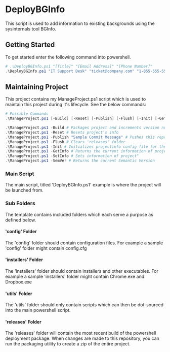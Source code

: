 # DeployBGInfo

This script is used to add information to existing backgrounds using the sysinternals tool BGInfo. 

## Getting Started

To get started enter the following command into powershell.

```powershell
# .\DeployBGInfo.ps1 "[Title]" "[Email Address]" "[Phone Number]"
.\DeployBGInfo.ps1 "IT Support Desk" "ticket@company.com" "1-855-555-5555"
```

## Maintaining Project

This project contains my ManageProject.ps1 script which is used to maintain this project during it's lifecycle. See the below commands:

```powershell
# Possible Commands
.\ManageProject.ps1 [-Build] [-Reset] [-Publish] [-Flush] [-Init] [-GetInfo] [-SetInfo]

.\ManageProject.ps1 -Build # Packages project and increments version number
.\ManageProject.ps1 -Reset # Resets project's info
.\ManageProject.ps1 -Publish "Sample Commit Message" # Pushes this repository to remote git repo
.\ManageProject.ps1 -Flush # Clears 'releases' folder
.\ManageProject.ps1 -Init # Initializes projectinfo config file for the project
.\ManageProject.ps1 -GetInfo # Returns the current information of project
.\ManageProject.ps1 -SetInfo # Sets information of project"
.\ManageProject.ps1 -SemVer # Returns the current Semantic Version
```

### Main Script

The main script, titled 'DeployBGInfo.ps1' example is where the project will be launched from.

### Sub Folders

The template contains included folders which each serve a purpose as defined below.

#### 'config' Folder

The 'config' folder should contain configuration files. For example a sample 'config' folder might contain config.cfg

#### 'installers' Folder

The 'installers' folder should contain installers and other executables. For example a sample 'installers' folder might contain Chrome.exe and Dropbox.exe

#### 'utils' Folder

The 'utils' folder should only contain scripts which can then be dot-sourced into the main powershell script.

#### 'releases' Folder

The 'releases' folder will contain the most recent build of the powershell deployment package. When changes are made to this repository, you can run the packaging utility to create a zip of the entire project.